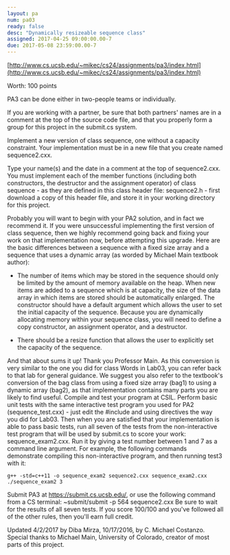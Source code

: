 ```yaml
---
layout: pa
num: pa03	
ready: false
desc: "Dynamically resizeable sequence class"
assigned: 2017-04-25 09:00:00.00-7
due: 2017-05-08 23:59:00.00-7
---
```


<div markdown="1">

[http://www.cs.ucsb.edu/~mikec/cs24/assignments/pa3/index.html](http://www.cs.ucsb.edu/~mikec/cs24/assignments/pa3/index.html)

Worth: 100 points


PA3 can be done either in two-people teams or individually.

If you are working with a partner, be sure that both partners' names are in a comment at the top of the source code file, and that you properly form a group for this project in the submit.cs system.

Implement a new version of class sequence, one without a capacity constraint. Your implementation must be in a new file that you create named sequence2.cxx.

Type your name(s) and the date in a comment at the top of sequence2.cxx.
You must implement each of the member functions (including both constructors, the destructor and the assignment operator) of class sequence - as they are defined in this class header file: sequence2.h - first download a copy of this header file, and store it in your working directory for this project.

Probably you will want to begin with your PA2 solution, and in fact we recommend it. If you were unsuccessful implementing the first version of class sequence, then we highly recommend going back and fixing your work on that implementation now, before attempting this upgrade.
Here are the basic differences between a sequence with a fixed size array and a sequence that uses a dynamic array (as worded by Michael Main textbook author):

* The number of items which may be stored in the sequence should only be limited by the amount of memory available on the heap. When new items are added to a sequence which is at capacity, the size of the data array in which items are stored should be automatically enlarged.
The constructor should have a default argument which allows the user to set the initial capacity of the sequence.
Because you are dynamically allocating memory within your sequence class, you will need to define a copy constructor, an assignment operator, and a destructor.

* There should be a resize function that allows the user to explicitly set the capacity of the sequence.

And that about sums it up! Thank you Professor Main.
As this conversion is very similar to the one you did for class Words in Lab03, you can refer back to that lab for general guidance.
We suggest you also refer to the textbook's conversion of the bag class from using a fixed size array (bag1) to using a dynamic array (bag2), as that implementation contains many parts you are likely to find useful.
Compile and test your program at CSIL. Perform basic unit tests with the same interactive test program you used for PA2 (sequence_test.cxx) - just edit the #include and using directives the way you did for Lab03. Then when you are satisfied that your implementation is able to pass basic tests, run all seven of the tests from the non-interactive test program that will be used by submit.cs to score your work: sequence_exam2.cxx. Run it by giving a test number between 1 and 7 as a command line argument. For example, the following commands demonstrate compiling this non-interactive program, and then running test3 with it:
```
g++ -std=c++11 -o sequence_exam2 sequence2.cxx sequence_exam2.cxx
./sequence_exam2 3
```
Submit PA3 at https://submit.cs.ucsb.edu/, or use the following command from a CS terminal:
~submit/submit -p 564 sequence2.cxx
Be sure to wait for the results of all seven tests. If you score 100/100 and you've followed all of the other rules, then you'll earn full credit.

Updated 4/2/2017 by Diba Mirza, 10/17/2016, by C. Michael Costanzo.
Special thanks to Michael Main, University of Colorado, creator of most parts of this project.
